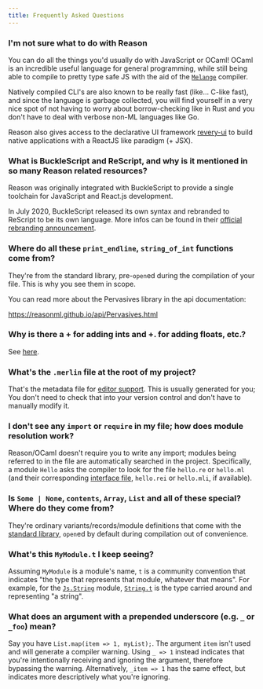 ```yaml
---
title: Frequently Asked Questions
---
```


### I'm not sure what to do with Reason

You can do all the things you'd usually do with JavaScript or OCaml! OCaml is an incredible useful language for general programming, while still being able to compile to pretty type safe JS with the aid of the [`Melange`](https://melange.re/v2.0.0/) compiler.

Natively compiled CLI's are also known to be really fast (like... C-like fast), and since the language is garbage collected, you will find yourself in a very nice spot of not having to worry about borrow-checking like in Rust and you don't have to deal with verbose non-ML languages like Go.

Reason also gives access to the declarative UI framework [revery-ui](https://github.com/revery-ui/revery) to build native applications with a ReactJS like paradigm (+ JSX).

### What is BuckleScript and ReScript, and why is it mentioned in so many Reason related resources?

Reason was originally integrated with BuckleScript to provide a single toolchain for JavaScript and React.js development.

In July 2020, BuckleScript released its own syntax and rebranded to ReScript to be its own language. More infos can be found in their [official rebranding announcement](https://rescript-lang.org/blog/bucklescript-is-rebranding).

### Where do all these `print_endline`, `string_of_int` functions come from?
They're from the standard library, pre-`open`ed during the compilation of your file. This is why you see them in scope.

You can read more about the Pervasives library in the api documentation:

https://reasonml.github.io/api/Pervasives.html

### Why is there a + for adding ints and +. for adding floats, etc.?
See [here](integer-and-float.md#design-decisions).

### What's the `.merlin` file at the root of my project?
That's the metadata file for [editor support](editor-plugins.md). This is usually generated for you; You don't need to check that into your version control and don't have to manually modify it.

### I don't see any `import` or `require` in my file; how does module resolution work?
Reason/OCaml doesn't require you to write any import; modules being referred to in the file are automatically searched in the project. Specifically, a module `Hello` asks the compiler to look for the file `hello.re` or `hello.ml` (and their corresponding [interface file](module.md#signatures), `hello.rei` or `hello.mli`, if available).

### Is `Some | None`, `contents`, `Array`, `List` and all of these special? Where do they come from?
They're ordinary variants/records/module definitions that come with the [standard library](/api/index.html), `open`ed by default during compilation out of convenience.

### What's this `MyModule.t` I keep seeing?
Assuming `MyModule` is a module's name, `t` is a community convention that indicates "the type that represents that module, whatever that means". For example, for the [`Js.String`](http://bucklescript.github.io/bucklescript/api/Js.String.html) module, [`String.t`](http://bucklescript.github.io/bucklescript/api/Js.String.html#TYPEt) is the type carried around and representing "a string".

### What does an argument with a prepended underscore (e.g. `_` or `_foo`) mean?
Say you have `List.map(item => 1, myList);`. The argument `item` isn't used and will generate a compiler warning. Using `_ => 1` instead indicates that you're intentionally receiving and ignoring the argument, therefore bypassing the warning. Alternatively, `_item => 1` has the same effect, but indicates more descriptively what you're ignoring.
